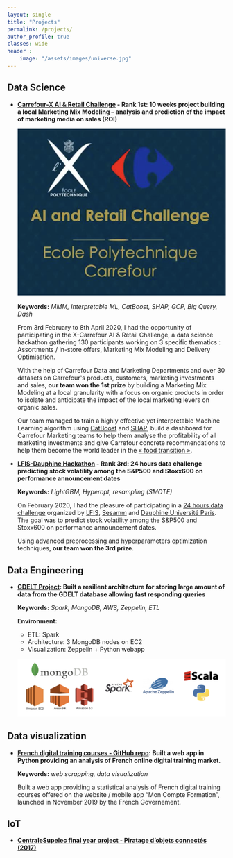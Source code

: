 ```yaml
---
layout: single
title: "Projects"
permalink: /projects/
author_profile: true
classes: wide
header :
    image: "/assets/images/universe.jpg"
---
```


## Data Science

* **[Carrefour-X AI & Retail Challenge](https://github.com/jeremieperes/Hackathon-X-Carrefour-2020/) - Rank 1st: 10 weeks project building a local Marketing Mix Modeling – analysis and prediction of the impact of marketing media on sales (ROI)**

    ![Carrefour-X AI & Retail Challenge](/assets/images/carrefour_X_challenge.png?thumbnail)

    **Keywords:** *MMM, Interpretable ML, CatBoost, SHAP, GCP, Big Query, Dash*

    From 3rd February to 8th April 2020, I had the opportunity of participating in the X-Carrefour AI & Retail Challenge, a data science hackathon gathering 130 participants working on 3 specific thematics : Assortments / in-store offers, Marketing Mix Modeling  and Delivery Optimisation.

    With the help of Carrefour Data and Marketing Departments and over 30 datasets on Carrefour's products, customers, marketing investments and sales, **our team won the 1st prize** by building a Marketing Mix Modeling at a local granularity with a focus on organic products in order to isolate and anticipate the impact of the local marketing levers on organic sales.

    Our team managed to train a highly effective yet interpretable Machine Learning algorithm using [CatBoost](https://catboost.ai/) and [SHAP](https://github.com/slundberg/shap), build a dashboard for Carrefour Marketing teams to help them analyse the profitability of all marketing investments and give Carrefour concrete recommendations to help them become the world leader in the [« food transition »](https://actforfood.carrefour.fr/).

* **[LFIS-Dauphine Hackathon](https://github.com/jeremieperes/Team-JKVT-Datachallenge-Dauphine) - Rank 3rd: 24 hours data challenge predicting stock volatility among the S&P500 and Stoxx600 on performance announcement dates**

    **Keywords:** *LightGBM, Hyperopt, resampling (SMOTE)*

    On February 2020, I had the pleasure of participating in a [24 hours data challenge](https://www.qminitiative.org/hackathon2---intelligence-artificielle-&-machine-learning.html) organized by [LFIS](https://www.lfis.com/fr.html), [Sesamm](https://www.sesamm.com/) and [Dauphine Université Paris](https://dauphine.psl.eu/). The goal was to predict stock volatility among the S&P500 and Stoxx600 on performance announcement dates.

    Using advanced preprocessing and hyperparameters optimization techniques, **our team won the 3rd prize**.


## Data Engineering

* **[GDELT Project](https://github.com/jeremieperes/MongoDB-Gdelt): Built a resilient architecture for storing large amount of data from the GDELT database allowing fast responding queries**

    **Keywords:** *Spark, MongoDB, AWS, Zeppelin, ETL*

    **Environment:**  
    - ETL: Spark
    - Architecture: 3 MongoDB nodes on EC2
    - Visualization: Zeppelin + Python webapp

    ![Environment for GDELT project](/assets/images/gdelt.png)

## Data visualization

* **[French digital training courses - GitHub repo](https://github.com/jeremieperes/french-training-courses): Built a web app in Python providing an analysis of French online digital training market.**

    **Keywords:** *web scrapping, data visualization*

    Built a web app providing a statistical analysis of French digital training courses offered on the website / mobile app “Mon Compte Formation”, launched in November 2019 by the French Governement.


## IoT

* **[CentraleSupelec final year project - Piratage d’objets connectés (2017)](/assets/files/Rapport_Projet_IoT.pdf)**
